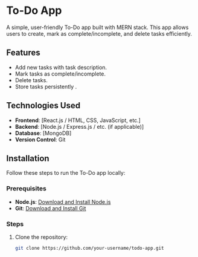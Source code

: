# To-Do App

A simple, user-friendly To-Do app built with MERN stack. This app allows users to create, mark as complete/incomplete, and delete tasks efficiently.

## Features
- Add new tasks with task description.
- Mark tasks as complete/incomplete.
- Delete tasks.
- Store tasks persistently .
## Technologies Used
- **Frontend**: [React.js / HTML, CSS, JavaScript, etc.]
- **Backend**: [Node.js / Express.js / etc. (if applicable)]
- **Database**: [MongoDB]
- **Version Control**: Git

## Installation

Follow these steps to run the To-Do app locally:

### Prerequisites
- **Node.js**: [Download and Install Node.js](https://nodejs.org/)
- **Git**: [Download and Install Git](https://git-scm.com/)

### Steps
1. Clone the repository:
   ```bash
   git clone https://github.com/your-username/todo-app.git

